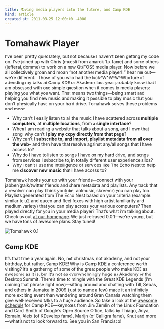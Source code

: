 ```yaml
---
title: Moving media players into the future, and Camp KDE
kind: article
created_at: 2011-03-25 12:00:00 -4000
---
```

# Tomahawk Player #

I’ve been pretty quiet lately, but not because I haven’t been getting my code on. I’ve joined up with Chris (muesli from amarok 1.x fame) and some others (jefferai, domme) to work on a new Qt/FOSS media player. Now before we all collectively groan and moan “not another media player!!” hear me out—we’re different.  Those of you who had the luck^W^W^W^Wtorture of attending my talks at Camp KDE or Akademy last year probably know that I am obsessed with one simple question when it comes to media players: playing you what you want. That means two things—being smart and helping you find new music and making it possible to play music that you don’t physically have on your hard drive. Tomahawk solves these problems and more:

* Why can’t I easily listen to all the music I have scattered across **multiple computers**, at **multiple locations**, from a **single interface**?
* When I am reading a website that talks about a song, and I own that song, why can’t I **play my copy directly from that page**?
* Why can’t I **subscribe to, and import, playlist metadata from all over the web**– and then have that resolve against any/all songs that I have access to?
* Why do I have to listen to songs I have on my hard drive, and songs from services I subscribe to, in totally different user experience silos?
* Why I can’t I use the intelligence of services like The Echo Nest to help me **discover new music** that I have access to?


Tomahawk hooks your up with your friends—connect with your jabber/gtalk/twitter friends and share metadata and playlists. Any track that a resolver can play (think youtube, aolmusic, skreemr) you can play too. Playlists generated from The Echo Nest based on your criteria (example: similar to u2 and queen and fleet foxes with high artist familiarity and medium variety) that you can play across your various computers? Then played directly for you in your media player? That’s what i’m talking about. Check us out [at our  homepage](http://gettomahawk.com/). We just released 0.0.1—we’re young, but we have tons of awesome plans. Stay tuned!

![Tomahawk 0.1](http://farm6.static.flickr.com/5136/5548406149_c5d773e88b_o.png)

## Camp KDE ##

It’s that time a year again. No, not christmas, not akademy, and not your birthday, but rather, Camp KDE! Why is Camp KDE a conference worth visiting? It’s a gathering of some of the great people who make KDE as awesome as it is, but it’s not as overwhelmingly huge as Akademy or the Desktop Summit. There’s time to mingle with the Great KDE Legends (i’m coining that phrase right now)—sitting around and chatting with Till, Sebas, and others in Jamaica in 2009 (just to name a few) made it an infinitely more exciting event than wandering around Gran Canaria watching them give well-received talks to a huge audience. So take a look at the [awesome schedule](http://camp.kde.org/#schedule) for Camp KDE—keynotes from Jim Zemlin of the Linux Foundation and Carol Smith of Google’s Open Source Office, talks by Thiago, Ariya, Romain, Aleix (of KDevelop fame), Marijn (of Calligra fame), Knut and more—what’s not to look forward to. See you in San Francisco!